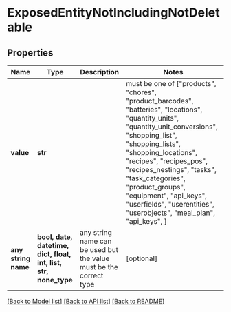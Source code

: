 # ExposedEntityNotIncludingNotDeletable


## Properties
Name | Type | Description | Notes
------------ | ------------- | ------------- | -------------
**value** | **str** |  |  must be one of ["products", "chores", "product_barcodes", "batteries", "locations", "quantity_units", "quantity_unit_conversions", "shopping_list", "shopping_lists", "shopping_locations", "recipes", "recipes_pos", "recipes_nestings", "tasks", "task_categories", "product_groups", "equipment", "api_keys", "userfields", "userentities", "userobjects", "meal_plan", "api_keys", ]
**any string name** | **bool, date, datetime, dict, float, int, list, str, none_type** | any string name can be used but the value must be the correct type | [optional]

[[Back to Model list]](../README.md#documentation-for-models) [[Back to API list]](../README.md#documentation-for-api-endpoints) [[Back to README]](../README.md)


